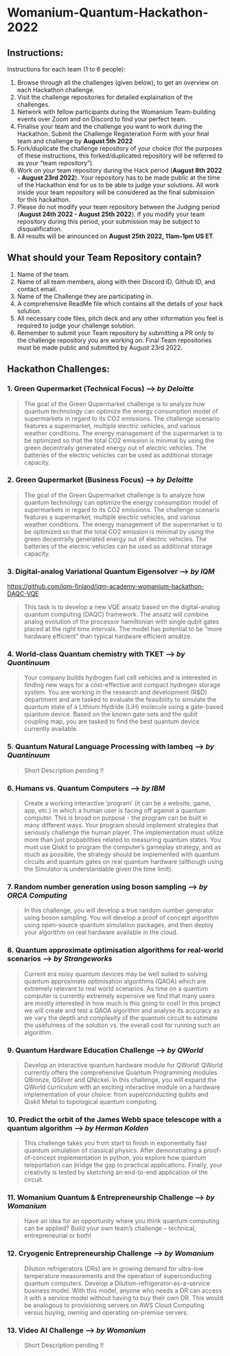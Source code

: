 # Womanium-Quantum-Hackathon-2022

## Instructions:
Instructions for each team (1 to 6 people):
  1. Browse through all the challenges (given below), to get an overview on each Hackathon challenge.
  2. Visit the challenge repositories for detailed explaination of the challenges.
  3. Network with fellow participants during the Womanium Team-building events over Zoom and on Discord to find your perfect team.
  4. Finalise your team and the challenge you want to work during the Hackathon. Submit the Challenge Registeration Form with your final team and challenge by **August 5th 2022**
  5. Fork/duplicate the challenge repository of your choice (for the purposes of these instructions, this forked/duplicated repository will be referred to as your “team repository”). 
  6. Work on your team repository during the Hack period (**August 8th 2022 - August 23rd 2022**). Your repository has to be made public at the time of the Hackathon end for us to be able to judge your solutions. All work inside your team repository will be considered as the final submission for this hackathon.
  7. Please do not modify your team repository between the Judging period (**August 24th 2022 - August 25th 2022**). If you modify your team repository during this period, your submission may be subject to disqualification. 
  8. All results will be announced on **August 25th 2022, 11am-1pm US ET**.

## What should your Team Repository contain?
  1. Name of the team.
  2. Name of all team members, along with their Discord ID, Github ID, and contact email.
  3. Name of the Challenge they are participating in.
  4. A comprehensive ReadMe file which contains all the details of your hack solution.
  5. All necessary code files, pitch deck and any other information you feel is required to judge your challenge solution.
  6. Remember to submit your Team repository by submitting a PR only to the challenge repository you are working on. Final Team repositories must be made public and submitted by August 23rd 2022.
  
  
## Hackathon Challenges: 
  ### 1. Green Qupermarket (Technical Focus) --> *by Deloitte*
  > The goal of the Green Qupermarket challenge is to analyze how quantum technology can optimize the energy consumption model of supermarkets in regard to its CO2 emissions. The challenge scenario features a supermarket, multiple electric vehicles, and various weather conditions. The energy management of the supermarket is to be optimized so that the total CO2 emission is minimal by using the green decentrally generated energy out of electric vehicles. The batteries of the electric vehicles can be used as additional storage capacity.
  ### 2. Green Qupermarket (Business Focus) --> *by Deloitte*
  > The goal of the Green Qupermarket challenge is to analyze how quantum technology can optimize the energy consumption model of supermarkets in regard to its CO2 emissions. The challenge scenario features a supermarket, multiple electric vehicles, and various weather conditions. The energy management of the supermarket is to be optimized so that the total CO2 emission is minimal by using the green decentrally generated energy out of electric vehicles. The batteries of the electric vehicles can be used as additional storage capacity.
  ### 3. Digital-analog Variational Quantum Eigensolver --> *by IQM*
  https://github.com/iqm-finland/iqm-academy-womanium-hackathon-DAQC-VQE
  > This task is to develop a new VQE ansatz based on the digital-analog quantum computing (DAQC) framework. The ansatz will combine analog evolution of the processor hamiltonian with single qubit gates placed at the right time intervals. The model has potential to be “more hardware efficient” than typical hardware efficient ansätze.
  ### 4. World-class Quantum chemistry with TKET --> *by Quantinuum*
  > Your company builds hydrogen fuel cell vehicles and is interested in finding new ways for a cost-effective and compact hydrogen storage system. You are working in the research and development (R&D) department and are tasked to evaluate the feasibility to simulate the quantum state of a Lithium Hydride (LiH) molecule using a gate-based quantum device. Based on the known gate sets and the qubit coupling map, you are tasked to find the best quantum device currently available.
  ### 5. Quantum Natural Language Processing with lambeq --> *by Quantinuum*
  > Short Description pending !!
  ### 6. Humans vs. Quantum Computers --> *by IBM*
  > Create a working interactive ‘program’ (it can be a website, game, app, etc.) in which a human user is facing off against a quantum computer. This is broad on purpose - the program can be built in many different ways. Your program should implement strategies that seriously challenge the human player. The implementation must utilize more than just probabilities related to measuring quantum states. You must use Qiskit to program the computer’s gameplay strategy, and as much as possible, the strategy should be implemented with quantum circuits and quantum gates on real quantum hardware (although using the Simulator is understandable given the time limit).
  ### 7. Random number generation using boson sampling --> *by ORCA Computing*
  > In this challenge, you will develop a true random number generator using boson sampling. You will develop a proof of concept algorithm using open-source quantum simulation packages, and then deploy your algorithm on real hardware available in the cloud.
  ### 8. Quantum approximate optimisation algorithms for real-world scenarios --> *by Strangeworks*
  > Current era noisy quantum devices may be well suited to solving quantum approximate optimisation algorithms (QAOA) which are extremely relevant to real world scenarios. As time on a quantum computer is currently extremely expensive we find that many users are mostly interested in how much is this going to cost! In this project we will create and test a QAOA algorithm and analyse its accuracy as we vary the depth and complexity of the quantum circuit to estimate the usefulness of the solution vs. the overall cost for running such an algorithm.
  ### 9. Quantum Hardware Education Challenge --> *by QWorld*
  > Develop an interactive quantum hardware module for QWorld! QWorld currently offers the comprehensive Quantum Programming modules QBronze, QSilver and QNickel. In this challenge, you will expand the QWorld curriculum with an exciting interactive module on a hardware implementation of your choice: from superconducting qubits and Qiskit Metal to topological quantum computing.
  ### 10. Predict the orbit of the James Webb space telescope with a quantum algorithm --> *by Herman Kolden*
  > This challenge takes you from start to finish in exponentially fast quantum simulation of classical physics. After demonstrating a proof-of-concept implementation in python, you explore how quantum teleportation can bridge the gap to practical applications. Finally, your creativity is tested by sketching an end-to-end application of the circuit.
  ### 11. Womanium Quantum & Entrepreneurship Challenge --> *by Womanium*
  > Have an idea for an opportunity where you think quantum computing can be applied? Build your own team’s challenge – technical, entrepreneurial or both!
  ### 12. Cryogenic Entrepreneurship Challenge --> *by Womanium*
  > Dilution refrigerators (DRs) are in growing demand for ultra-low temperature measurements and the operation of superconducting quantum computers. Develop a Dilution-refrigerator-as-a-service business model. With this model, anyone who needs a DR can access it with a service model without having to buy their own DR. This would be analogous to provisioning servers on AWS Cloud Computing versus buying, owning and operating on-premise servers.
  ### 13. Video AI Challenge --> *by Womanium*
  > Short Description pending !!
  
  
